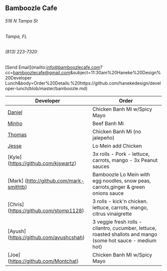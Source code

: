 ## Bamboozle Cafe
###### 516 N Tampa St
###### Tampa, FL
###### (813) 223-7320
[Send Email](mailto:info@bamboozlecafe.com?cc=bamboozlecafe@gmail.com&subject=11:30am%20Haneke%20Design%20Developer Lunch&body=Order%20Details:%20https://github.com/hanekedesign/developer-lunch/blob/master/bamboozle.md)

Developer     | Order
--------------|---------------------
[Daniel](https://github.com/dtartaglia)           	| Chicken Banh Mi w/Spicy Mayo
[Minho](https://github.com/minhochoi)               | Beef Banh Mi
[Thomas](https://github.com/ThomasKomarnicki)       | Chicken Banh Mi (no jalepeño)
[Jesse](https://github.com/jessecurry)              | Lo Mein add Chicken
[Kyle] (https://github.com/kjswartz)                | 3x rolls - Pork - lettuce, carrots, mango - 3x Peanut sauces
[Mark] (http://github.com/mark-smithtb)             | Bamboozle Lo Mein with egg noodles, snow peas, carrots,ginger & green onions sauce 
[Chris] (https://github.com/stomp1128)              | 3 rolls - kick'n chicken. lettuce, carrots, mango, citrus vinaigrette
[Ayush] (https://github.com/ayushcshah)             | 3 veggie fresh rolls - cilantro, cucumber, lettuce, roasted shallots and mango (some hot sauce - medium hot)
[Joe] (https://github.com/Montchat)                 | Chicken Banh Mi w/Spicy Mayo 
